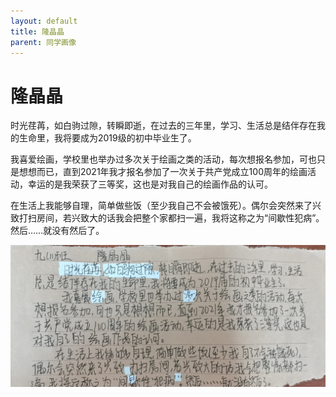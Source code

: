 ```yaml
---
layout: default
title: 隆晶晶
parent: 同学画像
---
```


# 隆晶晶

时光荏苒，如白驹过隙，转瞬即逝，在过去的三年里，学习、生活总是结伴存在我的生命里，我将要成为2019级的初中毕业生了。

我喜爱绘画，学校里也举办过多次关于绘画之类的活动，每次想报名参加，可也只是想想而已，直到2021年我才报名参加了一次关于共产党成立100周年的绘画活动，幸运的是我荣获了三等奖，这也是对我自己的绘画作品的认可。

在生活上我能够自理，简单做些饭（至少我自己不会被饿死）。偶尔会突然来了兴致打扫房间，若兴致大的话我会把整个家都扫一遍，我将这称之为“间歇性犯病”。然后……就没有然后了。

![隆晶晶自我介绍](/photos/隆晶晶.jpg)
